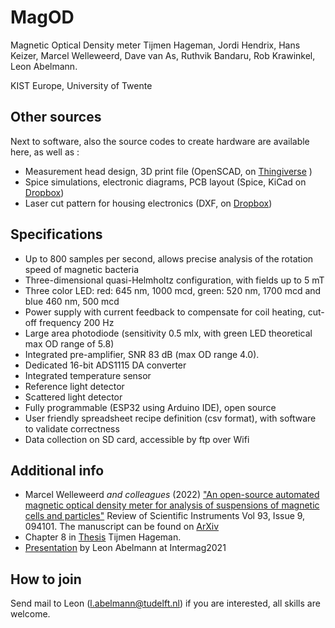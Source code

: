 # MagOD
Magnetic Optical Density meter
Tijmen Hageman, Jordi Hendrix, Hans Keizer, Marcel Welleweerd, Dave
van As, Ruthvik Bandaru, Rob Krawinkel, Leon Abelmann.

KIST Europe, University of Twente

## Other sources
Next to software, also the source codes to create hardware are
available here, as well as :

- Measurement head design, 3D print file (OpenSCAD, on [Thingiverse](https://www.thingiverse.com/thing:3122930) )
- Spice simulations, electronic diagrams, PCB layout (Spice, KiCad on
  [Dropbox](https://www.dropbox.com/sh/1dcai82byvd3hy0/AAA3AGXw0jbr9n2gzdcszufia))
- Laser cut pattern for housing electronics (DXF, on [Dropbox](https://www.dropbox.com/sh/1dcai82byvd3hy0/AAA3AGXw0jbr9n2gzdcszufia))

## Specifications
- Up to 800 samples per second, allows precise analysis of the rotation speed of magnetic bacteria
- Three-dimensional quasi-Helmholtz configuration, with fields up to 5 mT 
- Three color LED: red: 645 nm, 1000 mcd, green: 520 nm, 1700 mcd and blue 460 nm, 500 mcd
- Power supply with current feedback to compensate for coil heating, cut-off frequency 200 Hz
- Large area photodiode (sensitivity 0.5 mlx, with green LED theoretical max OD range of 5.8)
- Integrated pre-amplifier, SNR 83 dB (max OD range 4.0).
- Dedicated 16-bit ADS1115 DA converter
- Integrated temperature sensor
- Reference light detector
- Scattered light detector
- Fully programmable (ESP32 using Arduino IDE), open source
- User friendly spreadsheet recipe definition (csv format), with software to validate correctness
- Data collection on SD card, accessible by ftp over Wifi

## Additional info
- Marcel Welleweerd *and colleagues* (2022) ["An open-source automated magnetic optical density meter for analysis of suspensions of magnetic cells and particles"](https://doi.org/10.1063/5.0098008) Review of Scientific Instruments Vol 93, Issue 9, 094101. The manuscript can be found on [ArXiv](https://arxiv.org/abs/2106.07466)
- Chapter 8 in [Thesis](https://research.utwente.nl/en/publications/observing-magnetic-objects-in-fluids) Tijmen Hageman.
- [Presentation](https://youtu.be/TwwIsPg0qnI) by Leon Abelmann at Intermag2021

## How to join
Send mail to Leon (l.abelmann@tudelft.nl) if you are interested, all skills are welcome.
